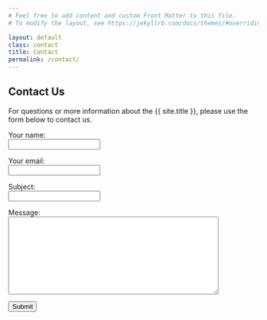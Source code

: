 ```yaml
---
# Feel free to add content and custom Front Matter to this file.
# To modify the layout, see https://jekyllrb.com/docs/themes/#overriding-theme-defaults

layout: default
class: contact
title: Contact
permalink: /contact/
---
```


<!-- <script src="{{ "/assets/js/jquery-3.4.1.min.js" | relative_url }}"></script> -->

<script src="https://code.jquery.com/jquery-3.4.1.min.js"
  integrity="sha256-CSXorXvZcTkaix6Yvo6HppcZGetbYMGWSFlBw8HfCJo="crossorigin="anonymous"></script>
<script type="text/javascript">var submitted=false;</script>
<script type="text/javascript">
$('#gform').on('submit', function(e) {
  $('#gform *').fadeOut(2000);
  $('#gform').prepend('Your submission has been processed...');
  });
</script>

<h2>Contact Us</h2>

<p>For questions or more information about the {{ site.title }}, please use the form below to contact us.</p>
<form name="gform" id="gform" enctype="text/plain" method="post" action="https://docs.google.com/forms/d/e/1FAIpQLSeAV6TIsbXg3dDpcEKiRfQH6eqqFRoFQl2ulQeerrppCRldRw/formResponse?" target="hidden_iframe" onsubmit="submitted=true;">
  <p>Your name:<br>
    <input class="span4" type="text" name="entry.1444497041" id="entry.1444497041"></p>

  <p>Your email:<br>
    <input class="span4" type="text" name="entry.1474335269" id="entry.1474335269"></p>

  <p>Subject:<br>
    <input class="span8" type="text" name="entry.1141066379" id="entry.1141066379"></p>

  <p>Message:<br>
    <textarea class="span8" name="entry.1316810993" id="entry.1316810993" rows="10" cols="50"></textarea></p>
  <p><input class="btn btn-primary btn-large" type="submit" value="Submit"></p>
</form>

<iframe name="hidden_iframe" id="hidden_iframe" style="display:none;" onload="if(submitted) {}"></iframe>


